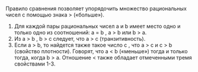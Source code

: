 Правило сравнения позволяет упорядочить множество рациональных чисел с помощью знака > («больше»). 

1. Для каждой пары рациональных чисел a и b имеет место одно и только одно из соотношений: a = b , a > b или b > a. 
2. Из a > b , b > c следует, что a > c (транзитивность). 
3. Если a > b, то найдется также такое число c , что a > c и c > b (свойство плотности). 
Говорят, что a < b («меньше») тогда и только тогда, когда b > a. Отношение < также обладает отмеченными тремя свойствами 1-3.